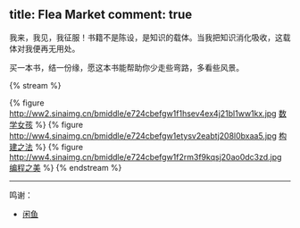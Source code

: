 title: Flea Market
comment: true
---

我来，我见，我征服！书籍不是陈设，是知识的载体。当我把知识消化吸收，这载体对我便再无用处。

买一本书，结一份缘，愿这本书能帮助你少走些弯路，多看些风景。

{% stream %}
<!-- {% figure  []() %} -->
{% figure http://ww2.sinaimg.cn/bmiddle/e724cbefgw1f1hsev4ex4j21bl1ww1kx.jpg [数学女孩](https://2.taobao.com/item.htm?id=529629921884) %}
{% figure http://ww4.sinaimg.cn/bmiddle/e724cbefgw1etysv2eabtj208l0bxaa5.jpg [构建之法](https://2.taobao.com/item.htm?id=529655900544) %}
{% figure http://ww4.sinaimg.cn/bmiddle/e724cbefgw1f2rm3f9kqsj20ao0dc3zd.jpg [编程之美](https://2.taobao.com/item.htm?id=529615406500) %}
{% endstream %}

---

鸣谢：

+ [闲鱼](https://2.taobao.com/)



